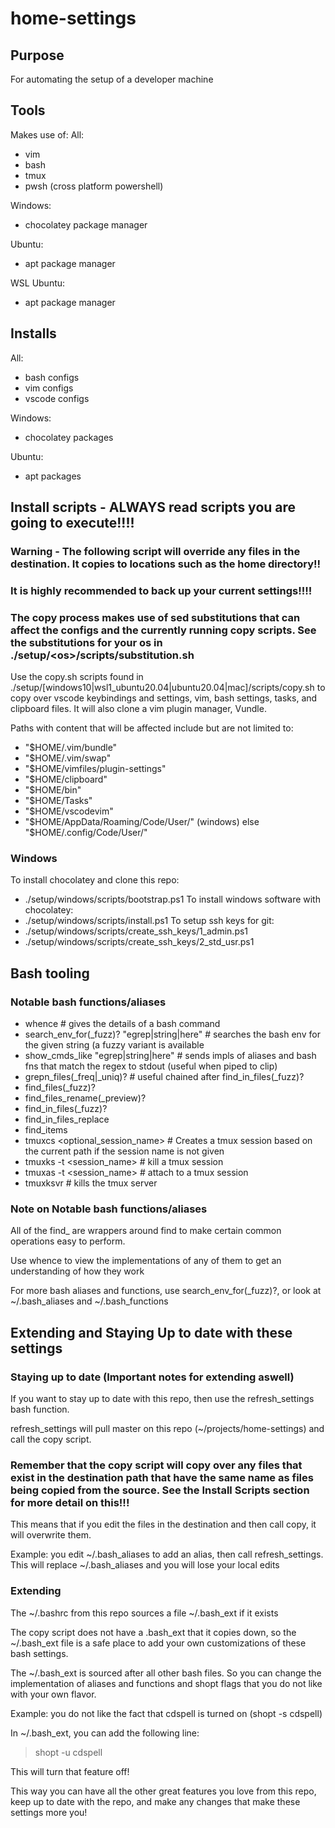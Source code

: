 # home-settings

## Purpose
For automating the setup of a developer machine

## Tools
Makes use of:
All:
- vim
- bash
- tmux
- pwsh (cross platform powershell)

Windows:
- chocolatey package manager

Ubuntu:
- apt package manager

WSL Ubuntu:
- apt package manager



## Installs
All:
- bash configs
- vim configs
- vscode configs

Windows:
- chocolatey packages

Ubuntu:
- apt packages


## Install scripts - ALWAYS read scripts you are going to execute!!!!

### Warning - The following script will override any files in the destination. It copies to locations such as the home directory!!
### It is highly recommended to back up your current settings!!!!
### The copy process makes use of sed substitutions that can affect the configs and the currently running copy scripts. See the substitutions for your os in ./setup/\<os\>/scripts/substitution.sh

Use the copy.sh scripts found in ./setup/[windows10|wsl1\_ubuntu20.04|ubuntu20.04|mac]/scripts/copy.sh to copy over vscode keybindings and settings, vim, bash settings, tasks, and clipboard files. It will also clone a vim plugin manager, Vundle.

Paths with content that will be affected include but are not limited to:
- "$HOME/.vim/bundle"
- "$HOME/.vim/swap"
- "$HOME/vimfiles/plugin-settings"
- "$HOME/clipboard"
- "$HOME/bin"
- "$HOME/Tasks"
- "$HOME/vscodevim"
- "$HOME/AppData/Roaming/Code/User/" (windows) else "$HOME/.config/Code/User/"

### Windows
To install chocolatey and clone this repo:
- ./setup/windows/scripts/bootstrap.ps1
To install windows software with chocolatey:
- ./setup/windows/scripts/install.ps1
To setup ssh keys for git:
- ./setup/windows/scripts/create\_ssh\_keys/1\_admin.ps1
- ./setup/windows/scripts/create\_ssh\_keys/2\_std\_usr.ps1

## Bash tooling
### Notable bash functions/aliases
- whence <cmd> # gives the details of a bash command
- search\_env\_for(\_fuzz)? "egrep|string|here" # searches the bash env for the given string (a fuzzy variant is available
- show\_cmds\_like "egrep|string|here" # sends impls of aliases and bash fns that match the regex to stdout (useful when
  piped to clip)
- grepn\_files(\_freq|\_uniq)? # useful chained after find\_in\_files(\_fuzz)?
- find\_files(\_fuzz)?
- find\_files\_rename(\_preview)?
- find\_in\_files(\_fuzz)?
- find\_in\_files\_replace
- find\_items
- tmuxcs <optional\_session\_name> # Creates a tmux session based on the current path if the session name is not given
- tmuxks -t <session\_name> # kill a tmux session
- tmuxas -t <session\_name> # attach to a tmux session
- tmuxksvr # kills the tmux server
### Note on Notable bash functions/aliases
All of the find\_ are wrappers around find to make certain common operations easy to perform.

Use whence to view the implementations of any of them to get an understanding of how they work

For more bash aliases and functions, use search\_env\_for(\_fuzz)?, or look at ~/.bash\_aliases and ~/.bash\_functions

## Extending and Staying Up to date with these settings

### Staying up to date (Important notes for extending aswell)
If you want to stay up to date with this repo, then use the refresh\_settings bash function.

refresh\_settings will pull master on this repo (~/projects/home-settings) and call the copy script.

### Remember that the copy script will copy over any files that exist in the destination path that have the same name as files being copied from the source. See the Install Scripts section for more detail on this!!!

This means that if you edit the files in the destination and then call copy, it will overwrite them.

Example: you edit ~/.bash\_aliases to add an alias, then call refresh\_settings. This will replace ~/.bash\_aliases and you will lose your local edits

### Extending
The ~/.bashrc from this repo sources a file ~/.bash\_ext if it exists

The copy script does not have a .bash\_ext that it copies down, so the ~/.bash\_ext file is a safe place to add your own customizations of these bash settings.

The ~/.bash\_ext is sourced after all other bash files. So you can change the implementation of aliases and functions and shopt flags that you do not like with your own flavor.

Example: you do not like the fact that cdspell is turned on (shopt -s cdspell)

In ~/.bash\_ext, you can add the following line:

> shopt -u cdspell

This will turn that feature off!

This way you can have all the other great features you love from this repo, keep up to date with the repo, and make any changes that make these settings more you!

